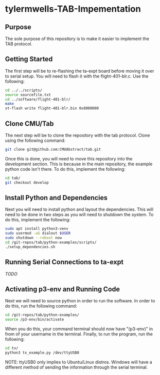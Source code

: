 # tylermwells-TAB-Impementation

## Purpose

The sole purpose of this repository is to make it easier to implement the TAB protocol. 

## Getting Started

The first step will be to re-flashing the ta-expt board before moving it over to serial setup. You will need to flash it with the flight-401-blr.c. Use the following:

```bash
cd ../../scripts/
source sourcefile.txt
cd ../software/flight-401-blr/
make
st-flash write flight-401-blr.bin 0x8000000
```
## Clone CMU/Tab

The next step will be to clone the repository with the tab protocol. Clone using the following command:

```bash
git clone git@github.com:CMUAbstract/tab.git
```
Once this is done, you will need to move this repository into the development section. This is because in the main repository, the example python code isn't there. To do this, implement the following:

```bash
cd tab/
git checkout develop
```

## Install Python and Dependencies

Next you will need to install python and layout the dependencies. This will need to be done in two steps as you will need to shutdown the system. To do this, implement the following:

```bash
sudo apt install python3-venv
sudo usermod -aG dialout $USER
sudo shutdown --reboot now
cd /git-repos/tab/python-examples/scripts/
./setup_dependencies.sh
```

## Running Serial Connections to ta-expt

*TODO*

## Activating p3-env and Running Code

Next we will need to source python in order to run the software. In order to do this, run the following command:

```bash
cd /git-repos/tab/python-examples/
source /p3-env/bin/activate
```

When you do this, your command terminal should now have "(p3-env)" in from of your username in the terminal. Finally, to run the program, run the following:

```bash
cd tx/
python3 tx_example.py /dev/ttyUSB0
```
NOTE: ttyUSB0 only implies to Ubuntu/Linux distros. Windows will have a different method of sending the information through the serial terminal. 








